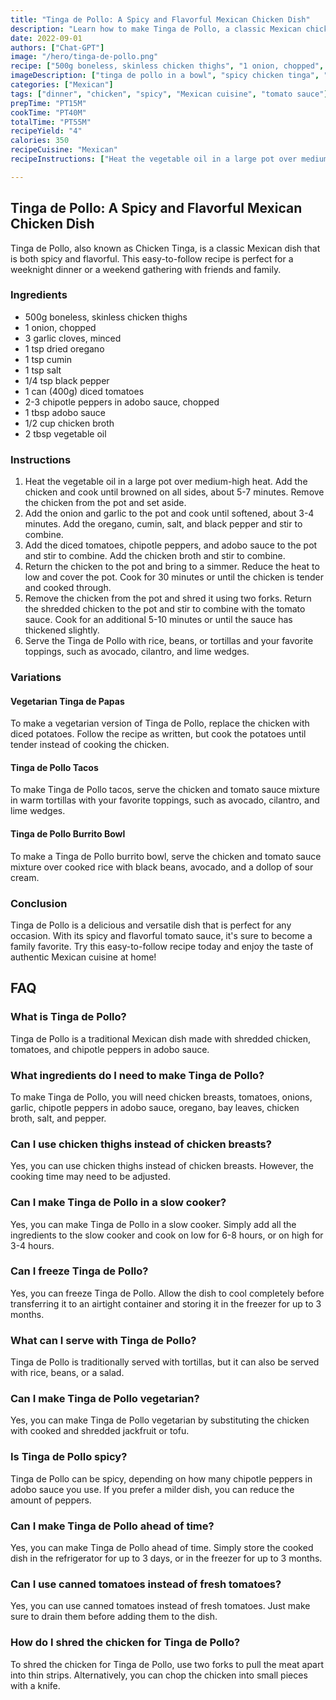 ```yaml
---
title: "Tinga de Pollo: A Spicy and Flavorful Mexican Chicken Dish"
description: "Learn how to make Tinga de Pollo, a classic Mexican chicken dish that is both spicy and flavorful. This easy-to-follow recipe is perfect for a weeknight dinner or a weekend gathering with friends and family."
date: 2022-09-01
authors: ["Chat-GPT"]
image: "/hero/tinga-de-pollo.png"
recipe: ["500g boneless, skinless chicken thighs", "1 onion, chopped", "3 garlic cloves, minced", "1 tsp dried oregano", "1 tsp cumin", "1 tsp salt", "1/4 tsp black pepper", "1 can (400g) diced tomatoes", "2-3 chipotle peppers in adobo sauce, chopped", "1 tbsp adobo sauce", "1/2 cup chicken broth", "2 tbsp vegetable oil"]
imageDescription: ["tinga de pollo in a bowl", "spicy chicken tinga", "shredded chicken in a tomato sauce", "Mexican shredded chicken"]
categories: ["Mexican"]
tags: ["dinner", "chicken", "spicy", "Mexican cuisine", "tomato sauce"]
prepTime: "PT15M"
cookTime: "PT40M"
totalTime: "PT55M"
recipeYield: "4"
calories: 350
recipeCuisine: "Mexican"
recipeInstructions: ["Heat the vegetable oil in a large pot over medium-high heat. Add the chicken and cook until browned on all sides, about 5-7 minutes. Remove the chicken from the pot and set aside.", "Add the onion and garlic to the pot and cook until softened, about 3-4 minutes. Add the oregano, cumin, salt, and black pepper and stir to combine.", "Add the diced tomatoes, chipotle peppers, and adobo sauce to the pot and stir to combine. Add the chicken broth and stir to combine.", "Return the chicken to the pot and bring to a simmer. Reduce the heat to low and cover the pot. Cook for 30 minutes or until the chicken is tender and cooked through.", "Remove the chicken from the pot and shred it using two forks. Return the shredded chicken to the pot and stir to combine with the tomato sauce. Cook for an additional 5-10 minutes or until the sauce has thickened slightly.", "Serve the Tinga de Pollo with rice, beans, or tortillas and your favorite toppings, such as avocado, cilantro, and lime wedges."]

---
```


## Tinga de Pollo: A Spicy and Flavorful Mexican Chicken Dish

Tinga de Pollo, also known as Chicken Tinga, is a classic Mexican dish that is both spicy and flavorful. This easy-to-follow recipe is perfect for a weeknight dinner or a weekend gathering with friends and family. 

### Ingredients

- 500g boneless, skinless chicken thighs
- 1 onion, chopped
- 3 garlic cloves, minced
- 1 tsp dried oregano
- 1 tsp cumin
- 1 tsp salt
- 1/4 tsp black pepper
- 1 can (400g) diced tomatoes
- 2-3 chipotle peppers in adobo sauce, chopped
- 1 tbsp adobo sauce
- 1/2 cup chicken broth
- 2 tbsp vegetable oil

### Instructions

1. Heat the vegetable oil in a large pot over medium-high heat. Add the chicken and cook until browned on all sides, about 5-7 minutes. Remove the chicken from the pot and set aside.
2. Add the onion and garlic to the pot and cook until softened, about 3-4 minutes. Add the oregano, cumin, salt, and black pepper and stir to combine.
3. Add the diced tomatoes, chipotle peppers, and adobo sauce to the pot and stir to combine. Add the chicken broth and stir to combine.
4. Return the chicken to the pot and bring to a simmer. Reduce the heat to low and cover the pot. Cook for 30 minutes or until the chicken is tender and cooked through.
5. Remove the chicken from the pot and shred it using two forks. Return the shredded chicken to the pot and stir to combine with the tomato sauce. Cook for an additional 5-10 minutes or until the sauce has thickened slightly.
6. Serve the Tinga de Pollo with rice, beans, or tortillas and your favorite toppings, such as avocado, cilantro, and lime wedges.

### Variations

#### Vegetarian Tinga de Papas

To make a vegetarian version of Tinga de Pollo, replace the chicken with diced potatoes. Follow the recipe as written, but cook the potatoes until tender instead of cooking the chicken.

#### Tinga de Pollo Tacos

To make Tinga de Pollo tacos, serve the chicken and tomato sauce mixture in warm tortillas with your favorite toppings, such as avocado, cilantro, and lime wedges.

#### Tinga de Pollo Burrito Bowl

To make a Tinga de Pollo burrito bowl, serve the chicken and tomato sauce mixture over cooked rice with black beans, avocado, and a dollop of sour cream.

### Conclusion

Tinga de Pollo is a delicious and versatile dish that is perfect for any occasion. With its spicy and flavorful tomato sauce, it's sure to become a family favorite. Try this easy-to-follow recipe today and enjoy the taste of authentic Mexican cuisine at home!

## FAQ

### What is Tinga de Pollo?

Tinga de Pollo is a traditional Mexican dish made with shredded chicken, tomatoes, and chipotle peppers in adobo sauce.

### What ingredients do I need to make Tinga de Pollo?

To make Tinga de Pollo, you will need chicken breasts, tomatoes, onions, garlic, chipotle peppers in adobo sauce, oregano, bay leaves, chicken broth, salt, and pepper.

### Can I use chicken thighs instead of chicken breasts?

Yes, you can use chicken thighs instead of chicken breasts. However, the cooking time may need to be adjusted.

### Can I make Tinga de Pollo in a slow cooker?

Yes, you can make Tinga de Pollo in a slow cooker. Simply add all the ingredients to the slow cooker and cook on low for 6-8 hours, or on high for 3-4 hours.

### Can I freeze Tinga de Pollo?

Yes, you can freeze Tinga de Pollo. Allow the dish to cool completely before transferring it to an airtight container and storing it in the freezer for up to 3 months.

### What can I serve with Tinga de Pollo?

Tinga de Pollo is traditionally served with tortillas, but it can also be served with rice, beans, or a salad.

### Can I make Tinga de Pollo vegetarian?

Yes, you can make Tinga de Pollo vegetarian by substituting the chicken with cooked and shredded jackfruit or tofu.

### Is Tinga de Pollo spicy?

Tinga de Pollo can be spicy, depending on how many chipotle peppers in adobo sauce you use. If you prefer a milder dish, you can reduce the amount of peppers.

### Can I make Tinga de Pollo ahead of time?

Yes, you can make Tinga de Pollo ahead of time. Simply store the cooked dish in the refrigerator for up to 3 days, or in the freezer for up to 3 months.

### Can I use canned tomatoes instead of fresh tomatoes?

Yes, you can use canned tomatoes instead of fresh tomatoes. Just make sure to drain them before adding them to the dish.

### How do I shred the chicken for Tinga de Pollo?

To shred the chicken for Tinga de Pollo, use two forks to pull the meat apart into thin strips. Alternatively, you can chop the chicken into small pieces with a knife.